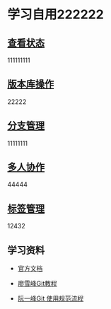 # 学习自用222222

## [查看状态](./docs/SeeStates.md)

111111111
## [版本库操作](./docs/Operation.md)

22222
## [分支管理](./docs/Branch.md)


11111111
## [多人协作](./docs/Cooperation.md)
44444
## [标签管理](./docs/Tag.md)
12432
## 学习资料
* [官方文档](https://git-scm.com/book/zh/v2)

* [廖雪峰Git教程](http://www.liaoxuefeng.com/wiki/0013739516305929606dd18361248578c67b8067c8c017b000)

* [阮一峰Git 使用规范流程](http://www.ruanyifeng.com/blog/2015/08/git-use-process.html?utm_source=tuicool&utm_medium=referral)
